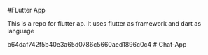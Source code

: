 #FLutter App

This is a repo for flutter ap. It uses flutter as framework and dart as language

b64daf742f5b40e3a65d0786c5660aed1896c0c4
#   C h a t - A p p  
 